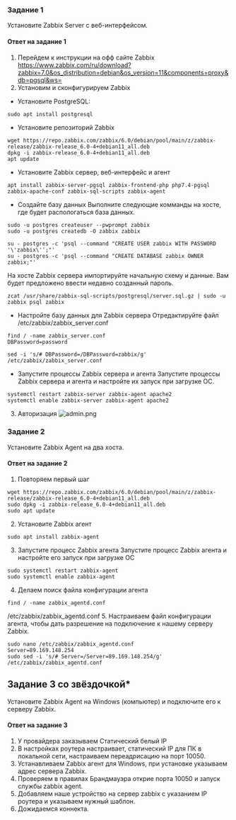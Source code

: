 ### Задание 1 

Установите Zabbix Server с веб-интерфейсом.

#### Ответ на задание 1
1. Перейдем к инструкции на офф сайте Zabbix https://www.zabbix.com/ru/download?zabbix=7.0&os_distribution=debian&os_version=11&components=proxy&db=pgsql&ws=
2. Установим и сконфигурируем Zabbix
  - Установите PostgreSQL:
  ```
  sudo apt install postgresql
  ```
  - Установите репозиторий Zabbix 
  ```
  wget https://repo.zabbix.com/zabbix/6.0/debian/pool/main/z/zabbix-release/zabbix-release_6.0-4+debian11_all.deb
  dpkg -i zabbix-release_6.0-4+debian11_all.deb
  apt update
  ```
  - Установите Zabbix сервер, веб-интерфейс и агент
  ```
  apt install zabbix-server-pgsql zabbix-frontend-php php7.4-pgsql zabbix-apache-conf zabbix-sql-scripts zabbix-agent
  ```
  - Создайте базу данных
  Выполните следующие комманды на хосте, где будет распологаться база данных.
  ```
  sudo -u postgres createuser --pwprompt zabbix
  sudo -u postgres createdb -O zabbix zabbix
  ```
  ```
  su - postgres -c 'psql --command "CREATE USER zabbix WITH PASSWORD '\'zabbix\'';"'
  su - postgres -c 'psql --command "CREATE DATABASE zabbix OWNER zabbix;"'
  ```

  На хосте Zabbix сервера импортируйте начальную схему и данные. Вам будет предложено ввести недавно созданный пароль.
  ```
  zcat /usr/share/zabbix-sql-scripts/postgresql/server.sql.gz | sudo -u zabbix psql zabbix
  ```
  - Настройте базу данных для Zabbix сервера
  Отредактируйте файл /etc/zabbix/zabbix_server.conf
  ```
  find / -name zabbix_server.conf
  DBPassword=password
  ```
  ```
  sed -i 's/# DBPassword=/DBPassword=zabbix/g' /etc/zabbix/zabbix_server.conf
  ```
  - Запустите процессы Zabbix сервера и агента
  Запустите процессы Zabbix сервера и агента и настройте их запуск при загрузке ОС.
  ```
  systemctl restart zabbix-server zabbix-agent apache2
  systemctl enable zabbix-server zabbix-agent apache2
  ```
3. Авторизация ![admin.png](\admin.png)

### Задание 2 

Установите Zabbix Agent на два хоста.

#### Ответ на задание 2
1. Повторяем первый шаг
```
wget https://repo.zabbix.com/zabbix/6.0/debian/pool/main/z/zabbix-release/zabbix-release_6.0-4+debian11_all.deb
sudo dpkg -i zabbix-release_6.0-4+debian11_all.deb
sudo apt update
```
2. Установите Zabbix агент
```
sudo apt install zabbix-agent
```
3. Запустите процесс Zabbix агента
Запустите процесс Zabbix агента и настройте его запуск при загрузке ОС
```
sudo systemctl restart zabbix-agent
sudo systemctl enable zabbix-agent
```
4. Делаем поиск файла конфигурации агента
```
find / -name zabbix_agentd.conf
```
/etc/zabbix/zabbix_agentd.conf
5. Настраиваем файл конфигурации агента, чтобы дать разрешение на подключение к нашему серверу Zabbix.
```
sudo nano /etc/zabbix/zabbix_agentd.conf
Server=89.169.148.254
sudo sed -i 's/# Server=/Server=89.169.148.254/g' /etc/zabbix/zabbix_agentd.conf
```

## Задание 3 со звёздочкой*
Установите Zabbix Agent на Windows (компьютер) и подключите его к серверу Zabbix.

#### Ответ на задание 3
1. У провайдера заказываем Статический белый IP
2. В настройках роутера настраивает, статический IP для ПК в локальной сети, настраиваем переадрисацию на порт 10050.
3. Устанавливаем Zabbix агент для Windows, при установке указываем адрес сервера Zabbix.
4. Проверяем в правилах Брандмауэра открие порта 10050 и запуск службы zabbix agent.
5. Добавляем наше устройство на сервер zabbix с указанием IP роутера и указываем нужный шаблон.
6. Дожидаемся коннекта. 
